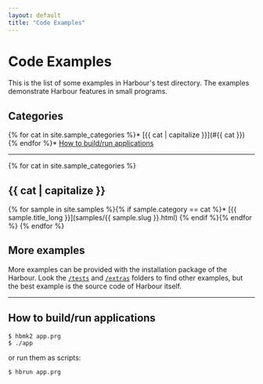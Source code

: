 ```yaml
---
layout: default
title: "Code Examples"
---
```


# Code Examples

This is the list of some examples in Harbour's test directory.
The examples demonstrate Harbour features in small programs.

## Categories

{% for cat in site.sample_categories %}* [{{ cat | capitalize }}](#{{ cat }})
{% endfor %}* [How to build/run applications](#how-to-buildrun-applications)

---

{% for cat in site.sample_categories %}
## {{ cat | capitalize }}

{% for sample in site.samples %}{% if sample.category == cat %}* [{{ sample.title_long }}](samples/{{ sample.slug }}.html)
{% endif %}{% endfor %}
{% endfor %}

## More examples

More examples can be provided with the installation package of the Harbour.
Look the [`/tests`](https://github.com/harbour/core/tree/master/tests) and
[`/extras`](https://github.com/harbour/core/tree/master/extras) folders to
find other examples, but the best example is the source code of Harbour
itself.

---

## How to build/run applications

```
$ hbmk2 app.prg
$ ./app
```

or run them as scripts:

```
$ hbrun app.prg
```
